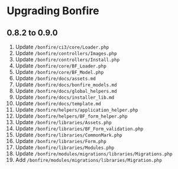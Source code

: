 # Upgrading Bonfire

## 0.8.2 to 0.9.0

1. Update `/bonfire/ci3/core/Loader.php`
2. Update `/bonfire/controllers/Images.php`
3. Update `/bonfire/controllers/Install.php`
4. Update `/bonfire/core/BF_Loader.php`
5. Update `/bonfire/core/BF_Model.php`
6. Update `/bonfire/docs/assets.md`
7. Update `/bonfire/docs/bonfire_models.md`
8. Update `/bonfire/docs/global_helpers.md`
9. Update `/bonfire/docs/installer_lib.md`
10. Update `/bonfire/docs/template.md`
11. Update `/bonfire/helpers/application_helper.php`
12. Update `/bonfire/helpers/BF_form_helper.php`
13. Update `/bonfire/libraries/Assets.php`
14. Update `/bonfire/libraries/BF_Form_validation.php`
15. Update `/bonfire/libraries/CommonMark.php`
16. Update `/bonfire/libraries/Form.php`
17. Update `/bonfire/libraries/Modules.php`
18. Update `/bonfire/modules/migrations/libraries/Migrations.php`
19. Add `/bonfire/modules/migrations/libraries/Migration.php`
